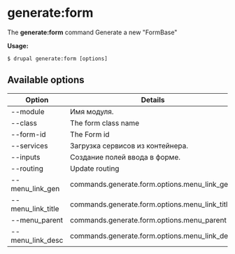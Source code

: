 # generate:form
The **generate:form** command Generate a new "FormBase"

**Usage:**
```
$ drupal generate:form [options] 
```

## Available options
Option | Details
-------|-------------
--module | Имя модуля.
--class | The form class name
--form-id | The Form id
--services | Загрузка сервисов из контейнера.
--inputs | Создание полей ввода в форме.
--routing | Update routing
--menu_link_gen | commands.generate.form.options.menu_link_gen
--menu_link_title | commands.generate.form.options.menu_link_title
--menu_parent | commands.generate.form.options.menu_parent
--menu_link_desc | commands.generate.form.options.menu_link_desc
